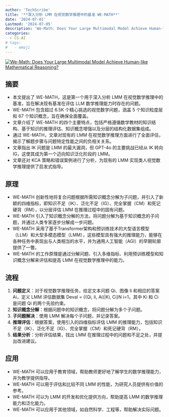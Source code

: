```yaml
---
author: 'TechScribe'
title: '**深入分析 LMM 在视觉数学推理中的基准 WE-MATH**'
date: '2024-07-01'
Lastmod: '2024-07-05'
description: 'We-Math: Does Your Large Multimodal Model Achieve Human-like Mathematical Reasoning?'
categories:
  - CS.AI
# tags:
#   - emoji
---
```


[![We-Math: Does Your Large Multimodal Model Achieve Human-like Mathematical Reasoning?](https://arxiv-research-1301205113.cos.ap-guangzhou.myqcloud.com/images/2407.01284v1.pdf_0.jpg)](https://arxiv.org/abs/2407.01284v1)

## 摘要

- 本文提出了 WE-MATH，这是第一个用于深入分析 LMM 在视觉数学推理中的基准，旨在解决现有基准在评估 LLM 数学推理能力时存在的问题。
- WE-MATH 包含超过 6.5K 个精心挑选的视觉数学问题，涵盖 5 个知识粒度层和 67 个知识概念，旨在确保全面覆盖。
- 文章介绍了 WE-MATH 的四个主要特点，包括严格遵循数学教材的知识结构、基于知识的推理评估、知识概念增强以及分层的结构化数据集组成。
- 通过 WE-MATH，文章对现有的 LMM 在视觉数学推理方面进行了全面评估，揭示了解题步骤与问题特定性能之间的负相关关系。
- 文章指出 IK 问题是 LMM 的最大漏洞，但 GPT-4o 的主要挑战已经从 IK 转向 IG，这使其成为第一个迈向知识泛化阶段的 LMM。
- 文章还对 KCA 策略和错误案例进行了分析，为现有的 LMM 实现类人视觉数学推理提供了启发式指导。<!--more-->

## 原理

- WE-MATH 创新性地将复合问题根据所需知识概念分解为子问题，并引入了新颖的四维指标，即知识不足（IK）、泛化不足（IG）、完全掌握（CM）和死记硬背（RM），以分层评估 LMM 在推理过程中的固有问题。
- WE-MATH 引入了知识概念分解的方法，将问题分解为基于知识概念的子问题，并通过人类专家逐步分解成一步问题。
- WE-MATH 采用了基于Transformer架构和预训练技术的大型语言模型（LLM）和大型多模态模型（LMM），这些模型具有强大的推理能力，能够在各种任务中表现出与人类相当的水平，并为通用人工智能（AGI）的早期轮廓提供了一瞥。
- WE-MATH 的工作原理是通过分解问题、引入多维指标、利用预训练模型和知识概念分解来评估和提高 LMM 在视觉数学推理中的能力。

## 流程

1. **问题定义**：对于视觉数学推理任务，给定文本问题 Qi、图像 Ii 和相应的答案 Ai，定义 LMM 评估数据集 Deval = {(Qi, Ii, Ai)|Ki, Ci}N i=1，其中 Ki 和 Ci 是问题 Qi 的两个先验约束。
2. **知识概念分解**：根据问题中的知识概念，将问题分解为多个子问题。
3. **子问题解决**：使用 LMM 解决每个子问题，并记录答案。
4. **推理评估**：根据答案，使用引入的四维指标评估 LMM 的推理能力，包括知识不足（IK）、泛化不足（IG）、完全掌握（CM）和死记硬背（RM）。
5. **结果分析**：分析评估结果，找出 LMM 在推理过程中的问题和不足之处，并提出改进建议。

## 应用

- WE-MATH 可以应用于教育领域，帮助教师更好地了解学生的数学推理能力，并为教学提供指导。
- WE-MATH 可以用于评估和比较不同 LMM 的性能，为研究人员提供有价值的参考。
- WE-MATH 可以为 LMM 的开发和优化提供方向，帮助提高 LMM 的数学推理能力和泛化能力。
- WE-MATH 可以应用于其他领域，如自然科学、工程等，帮助解决实际问题。